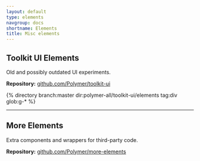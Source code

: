 ```yaml
---
layout: default
type: elements
navgroup: docs
shortname: Elements
title: Misc elements
---
```


## Toolkit UI Elements

Old and possibly outdated UI experiments.

**Repository:** [github.com/Polymer/toolkit-ui](https://github.com/Polymer/toolkit-ui)

{% directory branch:master dir:polymer-all/toolkit-ui/elements tag:div glob:g-* %}

---

## More Elements

Extra components and wrappers for third-party code.

**Repository:** [github.com/Polymer/more-elements](https://github.com/Polymer/more-elements)

<!-- <section class="element-list">
{% directory dir:polymer-all/more-elements tag:div %}
</section> -->
